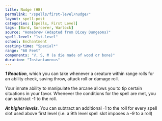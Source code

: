 ```yaml
---
title: Nudge (HB)
permalink: "/spells/first-level/nudge/"
layout: spell-post
categories: [Spells, First Level]
tags: [Bard, Sorcerer, Warlock]
source: "Homebrew (Adapted from Dicey Dungeons)"
spell-level: "1st-level"
school: Enchantment
casting-time: "Special*"
range: "60 Feet"
components: "V, S, M (a die made of wood or bone)"
duration: "Instantaneous"
---
```


***1 Reaction***, which you can take whenever a creature within range rolls for an ability check, saving throw, attack roll or damage roll.  

Your innate ability to manipulate the arcane allows you to tip certain situations in your favor. Whenever the conditions for the spell are met, you can subtract -1 to the roll. 

***At higher levels.*** You can subtract an additional -1 to the roll for every spell slot used above first level (i.e. a 9th level spell slot imposes a -9 to a roll)
